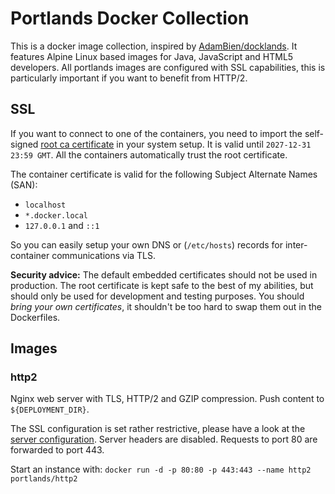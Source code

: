# Portlands Docker Collection
This is a docker image collection, inspired by [AdamBien/docklands](https://github.com/AdamBien/docklands).
It features Alpine Linux based images for Java, JavaScript and HTML5 developers. All portlands images are 
configured with SSL capabilities, this is particularly important if you want to benefit from HTTP/2. 

## SSL


If you want to connect to one of the containers, you need to import the self-signed
 [root ca certificate](pki/ca.crt) in your system setup. It is valid 
 until `2027-12-31 23:59 GMT`. All the containers automatically trust the root certificate.

The container certificate is valid for the following Subject Alternate Names (SAN):

  * `localhost`
  * `*.docker.local`
  * `127.0.0.1` and `::1`
  
So you can easily setup your own DNS or (`/etc/hosts`) records for inter-container
communications via TLS.    

**Security advice:** The default embedded certificates should not be used in production.
The root certificate is kept safe to the best of my abilities, but should only be used
for development and testing purposes. You should *bring your own certificates*, it 
shouldn't be too hard to swap them out in the Dockerfiles.

## Images

### http2
Nginx web server with TLS, HTTP/2 and GZIP compression.
Push content to `${DEPLOYMENT_DIR}`.

The SSL configuration is set rather restrictive, please have a look at the
[server configuration](http2/conf/default.conf). Server headers are disabled.
Requests to port 80 are forwarded to port 443.

Start an instance with:
`docker run -d -p 80:80 -p 443:443 --name http2 portlands/http2`